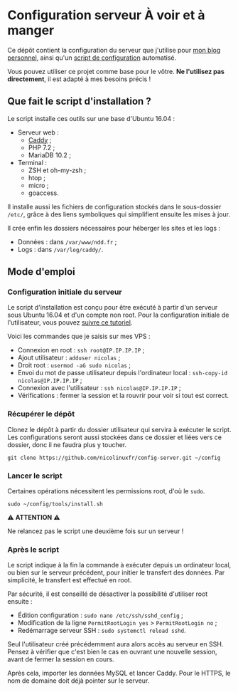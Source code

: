 # Configuration serveur À voir et à manger

Ce dépôt contient la configuration du serveur que j'utilise pour [mon blog personnel](https://voiretmanger.fr), ainsi qu'un [script de configuration](https://github.com/nicolinuxfr/config-server/blob/master/tools/install.sh) automatisé.

Vous pouvez utiliser ce projet comme base pour le vôtre. **Ne l'utilisez pas directement**, il est adapté à mes besoins précis ! 

## Que fait le script d'installation ?

Le script installe ces outils sur une base d'Ubuntu 16.04 :

- Serveur web :
    - [Caddy](https://github.com/mholt/caddy) ;
    - PHP 7.2 ;
    - MariaDB 10.2 ;
- Terminal :
    - ZSH et oh-my-zsh ;
    - htop ;
    - micro ;
    - goaccess.

Il installe aussi les fichiers de configuration stockés dans le sous-dossier `/etc/`, grâce à des liens symboliques qui simplifient ensuite les mises à jour.

Il crée enfin les dossiers nécessaires pour héberger les sites et les logs : 

- Données : dans `/var/www/ndd.fr` ;
- Logs : dans `/var/log/caddy/`.

## Mode d'emploi

### Configuration initiale du serveur

Le script d'installation est conçu pour être exécuté à partir d'un serveur sous Ubuntu 16.04 et d'un compte non root. Pour la configuration initiale de l'utilisateur, vous pouvez [suivre ce tutoriel](https://www.digitalocean.com/community/tutorials/initial-server-setup-with-ubuntu-16-04).

Voici les commandes que je saisis sur mes VPS : 

- Connexion en root : `ssh root@IP.IP.IP.IP` ;
- Ajout utilisateur : `adduser nicolas` ;
- Droit root : `usermod -aG sudo nicolas` ;
- Envoi du mot de passe utilisateur depuis l'ordinateur local : `ssh-copy-id nicolas@IP.IP.IP.IP` ;
- Connexion avec l'utilisateur : `ssh nicolas@IP.IP.IP.IP` ;
- Vérifications : fermer la session et la rouvrir pour voir si tout est correct.


### Récupérer le dépôt

Clonez le dépôt à partir du dossier utilisateur qui servira à exécuter le script. Les configurations seront aussi stockées dans ce dossier et liées vers ce dossier, donc il ne faudra plus y toucher.

    git clone https://github.com/nicolinuxfr/config-server.git ~/config

### Lancer le script

Certaines opérations nécessitent les permissions root, d'où le `sudo`. 

    sudo ~/config/tools/install.sh

⚠️ **ATTENTION** ⚠️

Ne relancez pas le script une deuxième fois sur un serveur !

### Après le script

Le script indique à la fin la commande à exécuter depuis un ordinateur local, ou bien sur le serveur précédent, pour initier le transfert des données. Par simplicité, le transfert est effectué en root.

Par sécurité, il est conseillé de désactiver la possibilité d'utiliser root ensuite : 

- Édition configuration : `sudo nano /etc/ssh/sshd_config` ; 
- Modification de la ligne `PermitRootLogin yes` > `PermitRootLogin no` ;
- Redémarrage serveur SSH : `sudo systemctl reload sshd`.

Seul l'utilisateur créé précédemment aura alors accès au serveur en SSH. Pensez à vérifier que c'est bien le cas en ouvrant une nouvelle session, avant de fermer la session en cours. 

Après cela, importer les données MySQL et lancer Caddy. Pour le HTTPS, le nom de domaine doit déjà pointer sur le serveur.